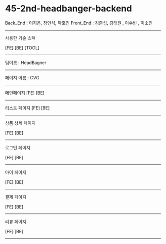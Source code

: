 # 45-2nd-headbanger-backend
Back_End : 이지은, 장인석, 탁호진
Front_End : 김준섭, 김태원 , 이수빈 , 이소진

-------------
사용한 기술 스택

[FE]
[BE]
[TOOL]

--------------

팀이름 : HeadBagner

--------------

페이지 이름 : CVG

--------------

메인페이지 
[FE]
[BE]

--------------


리스트 페이지
[FE]
[BE]


---------------

상품 상세 페이지

[FE]
[BE]

---------------

로그인 페이지

[FE]
[BE]

--------------

마이 페이지

[FE]
[BE]

--------------

결제 페이지 

[FE]
[BE]

-------------

리뷰 페이지

[FE]
[BE]

-------------

